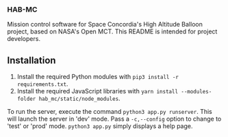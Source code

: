 ### HAB-MC
Mission control software for Space Concordia's High Altitude Balloon project,
based on NASA's Open MCT. This README is intended for project developers.

## Installation
1. Install the required Python modules with `pip3 install -r requirements.txt`.
1. Install the required JavaScript libraries with `yarn install
--modules-folder hab_mc/static/node_modules`.

To run the server, execute the command `python3 app.py runserver`. This will
launch the server in 'dev' mode. Pass a `-c,--config` option to change to 'test'
or 'prod' mode. `python3 app.py` simply displays a help page.